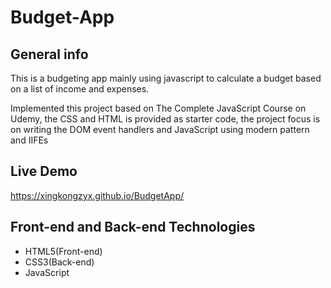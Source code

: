 # Budget-App


## General info
This is a budgeting app mainly using javascript to calculate a budget based on a list of income and expenses.

Implemented this project based on The Complete JavaScript Course on Udemy, the CSS and HTML is provided as starter code, the project focus is on writing the DOM event handlers and JavaScript using modern pattern and IIFEs

## Live Demo
https://xingkongzyx.github.io/BudgetApp/

## Front-end and Back-end Technologies
* HTML5(Front-end)
* CSS3(Back-end)
* JavaScript
